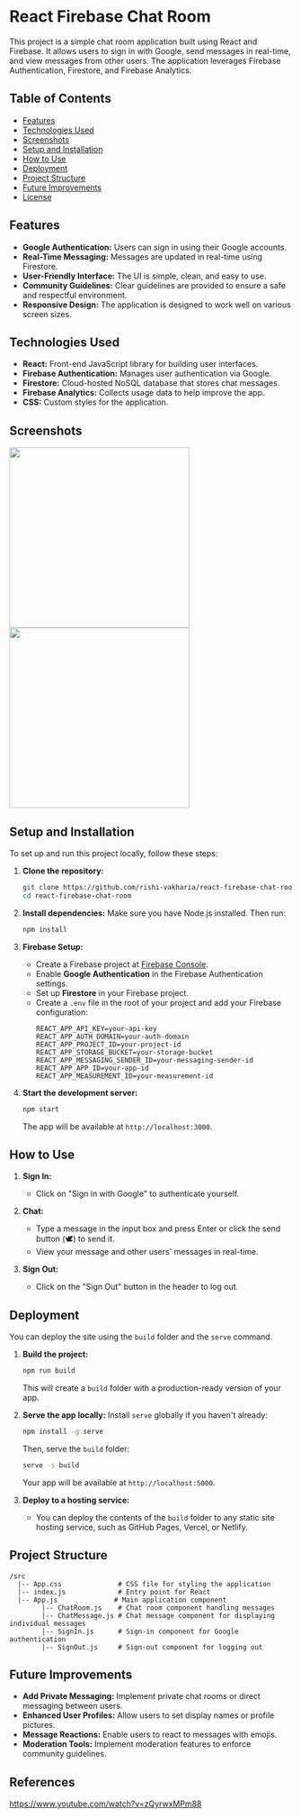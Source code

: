 # React Firebase Chat Room

This project is a simple chat room application built using React and Firebase. It allows users to sign in with Google, send messages in real-time, and view messages from other users. The application leverages Firebase Authentication, Firestore, and Firebase Analytics.

## Table of Contents

- [Features](#features)
- [Technologies Used](#technologies-used)
- [Screenshots](#screenshots)
- [Setup and Installation](#setup-and-installation)
- [How to Use](#how-to-use)
- [Deployment](#deployment)
- [Project Structure](#project-structure)
- [Future Improvements](#future-improvements)
- [License](#license)

## Features

- **Google Authentication:** Users can sign in using their Google accounts.
- **Real-Time Messaging:** Messages are updated in real-time using Firestore.
- **User-Friendly Interface:** The UI is simple, clean, and easy to use.
- **Community Guidelines:** Clear guidelines are provided to ensure a safe and respectful environment.
- **Responsive Design:** The application is designed to work well on various screen sizes.

## Technologies Used

- **React:** Front-end JavaScript library for building user interfaces.
- **Firebase Authentication:** Manages user authentication via Google.
- **Firestore:** Cloud-hosted NoSQL database that stores chat messages.
- **Firebase Analytics:** Collects usage data to help improve the app.
- **CSS:** Custom styles for the application.

## Screenshots

<img src="./screenshots/Screenshot 2024-08-18 063822.png" width="320px" />

<img src="./screenshots/Screenshot 2024-08-18 064014.png" width="320px" />

## Setup and Installation

To set up and run this project locally, follow these steps:

1. **Clone the repository:**
   ```bash
   git clone https://github.com/rishi-vakharia/react-firebase-chat-room.git
   cd react-firebase-chat-room
   ```

2. **Install dependencies:**
   Make sure you have Node.js installed. Then run:
   ```bash
   npm install
   ```

3. **Firebase Setup:**
   - Create a Firebase project at [Firebase Console](https://console.firebase.google.com/).
   - Enable **Google Authentication** in the Firebase Authentication settings.
   - Set up **Firestore** in your Firebase project.
   - Create a `.env` file in the root of your project and add your Firebase configuration:
     ```env
     REACT_APP_API_KEY=your-api-key
     REACT_APP_AUTH_DOMAIN=your-auth-domain
     REACT_APP_PROJECT_ID=your-project-id
     REACT_APP_STORAGE_BUCKET=your-storage-bucket
     REACT_APP_MESSAGING_SENDER_ID=your-messaging-sender-id
     REACT_APP_APP_ID=your-app-id
     REACT_APP_MEASUREMENT_ID=your-measurement-id
     ```

4. **Start the development server:**
   ```bash
   npm start
   ```
   The app will be available at `http://localhost:3000`.

## How to Use

1. **Sign In:**
   - Click on "Sign in with Google" to authenticate yourself.
   
2. **Chat:**
   - Type a message in the input box and press Enter or click the send button (🕊️) to send it.
   - View your message and other users' messages in real-time.

3. **Sign Out:**
   - Click on the "Sign Out" button in the header to log out.

## Deployment

You can deploy the site using the `build` folder and the `serve` command.

1. **Build the project:**

   ```bash
   npm run build
   ```

   This will create a `build` folder with a production-ready version of your app.

2. **Serve the app locally:**
   Install `serve` globally if you haven't already:

   ```bash
   npm install -g serve
   ```

   Then, serve the `build` folder:

   ```bash
   serve -s build
   ```

   Your app will be available at `http://localhost:5000`.

3. **Deploy to a hosting service:**

   - You can deploy the contents of the `build` folder to any static site hosting service, such as GitHub Pages, Vercel, or Netlify.

## Project Structure

```
/src         
  |-- App.css              # CSS file for styling the application
  |-- index.js             # Entry point for React
  |-- App.js			  # Main application component
        |-- ChatRoom.js    # Chat room component handling messages
        |-- ChatMessage.js # Chat message component for displaying individual messages
        |-- SignIn.js      # Sign-in component for Google authentication
        |-- SignOut.js     # Sign-out component for logging out
```

## Future Improvements

- **Add Private Messaging:** Implement private chat rooms or direct messaging between users.
- **Enhanced User Profiles:** Allow users to set display names or profile pictures.
- **Message Reactions:** Enable users to react to messages with emojis.
- **Moderation Tools:** Implement moderation features to enforce community guidelines.


## References

https://www.youtube.com/watch?v=zQyrwxMPm88

